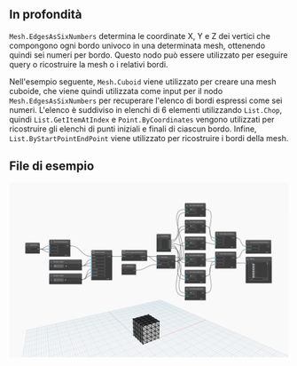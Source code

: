 ## In profondità
`Mesh.EdgesAsSixNumbers` determina le coordinate X, Y e Z dei vertici che compongono ogni bordo univoco in una determinata mesh, ottenendo quindi sei numeri per bordo. Questo nodo può essere utilizzato per eseguire query o ricostruire la mesh o i relativi bordi.

Nell'esempio seguente, `Mesh.Cuboid` viene utilizzato per creare una mesh cuboide, che viene quindi utilizzata come input per il nodo `Mesh.EdgesAsSixNumbers` per recuperare l'elenco di bordi espressi come sei numeri. L'elenco è suddiviso in elenchi di 6 elementi utilizzando `List.Chop`, quindi `List.GetItemAtIndex` e `Point.ByCoordinates` vengono utilizzati per ricostruire gli elenchi di punti iniziali e finali di ciascun bordo. Infine, `List.ByStartPointEndPoint` viene utilizzato per ricostruire i bordi della mesh.

## File di esempio

![Example](./Autodesk.DesignScript.Geometry.Mesh.EdgesAsSixNumbers_img.jpg)
